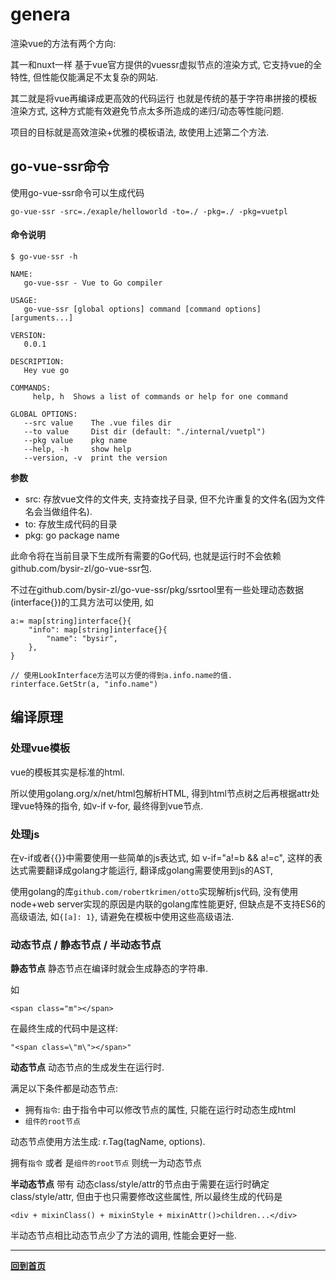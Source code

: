 # genera

渲染vue的方法有两个方向:

其一和nuxt一样 基于vue官方提供的vuessr虚拟节点的渲染方式, 它支持vue的全特性, 但性能仅能满足不太复杂的网站.

其二就是将vue再编译成更高效的代码运行 也就是传统的基于字符串拼接的模板渲染方式, 这种方式能有效避免节点太多所造成的递归/动态等性能问题.

项目的目标就是高效渲染+优雅的模板语法, 故使用上述第二个方法.

## go-vue-ssr命令
使用go-vue-ssr命令可以生成代码
```
go-vue-ssr -src=./exaple/helloworld -to=./ -pkg=./ -pkg=vuetpl
```

#### 命令说明
```
$ go-vue-ssr -h

NAME:
   go-vue-ssr - Vue to Go compiler

USAGE:
   go-vue-ssr [global options] command [command options] [arguments...]

VERSION:
   0.0.1

DESCRIPTION:
   Hey vue go

COMMANDS:
     help, h  Shows a list of commands or help for one command

GLOBAL OPTIONS:
   --src value    The .vue files dir
   --to value     Dist dir (default: "./internal/vuetpl")
   --pkg value    pkg name
   --help, -h     show help
   --version, -v  print the version
```
**参数**

- src: 存放vue文件的文件夹, 支持查找子目录, 但不允许重复的文件名(因为文件名会当做组件名).
- to: 存放生成代码的目录
- pkg: go package name

此命令将在当前目录下生成所有需要的Go代码, 也就是运行时不会依赖github.com/bysir-zl/go-vue-ssr包.

不过在github.com/bysir-zl/go-vue-ssr/pkg/ssrtool里有一些处理动态数据(interface{})的工具方法可以使用, 如
```
a:= map[string]interface{}{
    "info": map[string]interface{}{
        "name": "bysir",
    },
}

// 使用LookInterface方法可以方便的得到a.info.name的值.
rinterface.GetStr(a, "info.name")
```

## 编译原理

### 处理vue模板
vue的模板其实是标准的html.

所以使用golang.org/x/net/html包解析HTML, 得到html节点树之后再根据attr处理vue特殊的指令, 如v-if v-for, 最终得到vue节点.

### 处理js
在v-if或者\{\{}}中需要使用一些简单的js表达式, 如 v-if="a!=b && a!=c", 这样的表达式需要翻译成golang才能运行, 翻译成golang需要使用到js的AST,

使用golang的库`github.com/robertkrimen/otto`实现解析js代码, 没有使用node+web server实现的原因是内联的golang库性能更好, 但缺点是不支持ES6的高级语法, 如`{[a]: 1}`,
请避免在模板中使用这些高级语法.

### 动态节点 / 静态节点 / 半动态节点
**静态节点**
静态节点在编译时就会生成静态的字符串.

如
```
<span class="m"></span>
```
在最终生成的代码中是这样:
```
"<span class=\"m\"></span>"
```

**动态节点**
动态节点的生成发生在运行时.

满足以下条件都是动态节点:
- 拥有`指令`: 由于指令中可以修改节点的属性, 只能在运行时动态生成html
- `组件的root节点`

动态节点使用方法生成: r.Tag(tagName, options).

拥有`指令` 或者 是`组件的root节点` 则统一为动态节点

**半动态节点**
带有 动态class/style/attr的节点由于需要在运行时确定class/style/attr, 但由于也只需要修改这些属性, 所以最终生成的代码是
```
<div + mixinClass() + mixinStyle + mixinAttr()>children...</div>
```

半动态节点相比动态节点少了方法的调用, 性能会更好一些.

------

**[回到首页](.)**